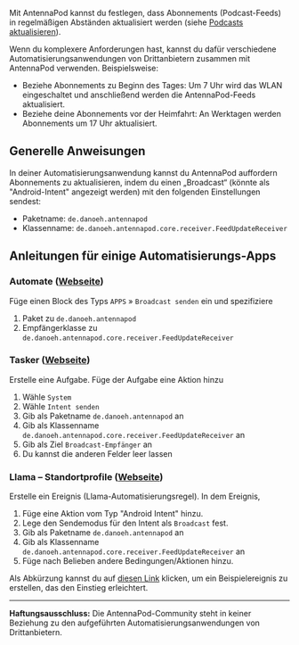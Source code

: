 Mit AntennaPod kannst du festlegen, dass Abonnements (Podcast-Feeds) in regelmäßigen Abständen aktualisiert werden (siehe [Podcasts aktualisieren](/de/documentation/automation/refreshing-podcasts)).

Wenn du komplexere Anforderungen hast, kannst du dafür verschiedene Automatisierungsanwendungen von Drittanbietern zusammen mit AntennaPod verwenden. Beispielsweise:

- Beziehe Abonnements zu Beginn des Tages: Um 7 Uhr wird das WLAN eingeschaltet und anschließend werden die AntennaPod-Feeds aktualisiert.
- Beziehe deine Abonnements vor der Heimfahrt: An Werktagen werden Abonnements um 17 Uhr aktualisiert.

## Generelle Anweisungen

In deiner Automatisierungsanwendung kannst du AntennaPod auffordern Abonnements zu aktualisieren, indem du einen „Broadcast“ (könnte als "Android-Intent" angezeigt werden) mit den folgenden Einstellungen sendest:

- Paketname: `de.danoeh.antennapod`
- Klassenname: `de.danoeh.antennapod.core.receiver.FeedUpdateReceiver`

## Anleitungen für einige Automatisierungs-Apps

### Automate ([Webseite](https://llamalab.com/automate/))

Füge einen Block des Typs `APPS` » `Broadcast senden` ein und spezifiziere

1. Paket zu `de.danoeh.antennapod`
1. Empfängerklasse zu `de.danoeh.antennapod.core.receiver.FeedUpdateReceiver`

### Tasker ([Webseite](https://tasker.joaoapps.com/))

Erstelle eine Aufgabe. Füge der Aufgabe eine Aktion hinzu

1. Wähle `System`
1. Wähle `Intent senden`
1. Gib als Paketname `de.danoeh.antennapod` an
1. Gib als Klassenname `de.danoeh.antennapod.core.receiver.FeedUpdateReceiver` an
1. Gib als Ziel `Broadcast-Empfänger` an
1. Du kannst die anderen Felder leer lassen

### Llama – Standortprofile ([Webseite](http://kebabapps.blogspot.com/search/label/Llama))

Erstelle ein Ereignis (Llama-Automatisierungsregel). In dem Ereignis,

1. Füge eine Aktion vom Typ "Android Intent" hinzu.
1. Lege den Sendemodus für den Intent als `Broadcast` fest.
1. Gib als Paketname `de.danoeh.antennapod` an
1. Gib als Klassenname `de.danoeh.antennapod.core.receiver.FeedUpdateReceiver` an
1. Füge nach Belieben andere Bedingungen/Aktionen hinzu.

Als Abkürzung kannst du auf [diesen Link](http://llama.location.profiles/AntennaPod+feeds+Update/AntennaPod+feeds+Update%7C0-1-0-0-0-0-0-1-0--0-%7C%3A%7Ct%7C420%7C425%7Cai%7Cde.danoeh.antennapod%7CFgAAAGEAbgBkAHIAbwBpAGQALgBjAG8AbgB0AGUAbgB0AC4ASQBuAHQAZQBuAHQAAAAAAP%2F%2F%2F%2F8AAAAA%2F%2F%2F%2F%2FwAAAAD%2F%2F%2F%2F%2F%2F%2F%2F%2F%2FxQAAABkAGUALgBkAGEAbgBvAGUAaAAuAGEAbgB0AGUAbgBuAGEAcABvAGQAAAAAADUAAABkAGUALgBkAGEAbgBvAGUAaAAuAGEAbgB0AGUAbgBuAGEAcABvAGQALgBjAG8AcgBlAC4AcgBlAGMAZQBpAHYAZQByAC4ARgBlAGUAZABVAHAAZABhAHQAZQBSAGUAYwBlAGkAdgBlAHIAAAAAAAAAAAAAAAAAAAAAAAAA%2Fv%2F%2F%2F%2F%2F%2F%2F%2F8%3D%7C2%7C) klicken, um ein Beispielereignis zu erstellen, das den Einstieg erleichtert.

***

**Haftungsausschluss:** Die AntennaPod-Community steht in keiner Beziehung zu den aufgeführten Automatisierungsanwendungen von Drittanbietern.
